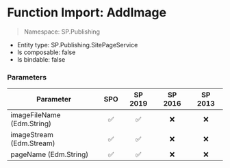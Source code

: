 # Function Import: AddImage

> Namespace: SP.Publishing

- Entity type: SP.Publishing.SitePageService
- Is composable: false
- Is bindable: false

### Parameters

Parameter | SPO | SP 2019 | SP 2016 | SP 2013
----------|:---:|:-------:|:-------:|:-------:
imageFileName (Edm.String) | ✅ | ✅ | ❌ | ❌
imageStream (Edm.Stream) | ✅ | ✅ | ❌ | ❌
pageName (Edm.String) | ✅ | ✅ | ❌ | ❌